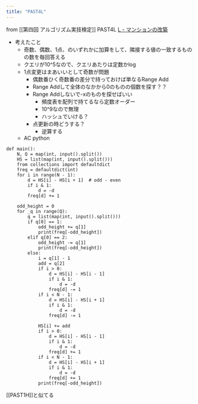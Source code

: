 ```yaml
---
title: "PAST4L"
---
```


from [[第四回 アルゴリズム実技検定]]
PAST4L
[L - マンションの改築](https://atcoder.jp/contests/past202010-open/tasks/past202010_l)
- 考えたこと
    - 奇数、偶数、1点、のいずれかに加算をして、隣接する値の一致するものの数を毎回答える
    - クエリが10^5なので、クエリあたりは定数かlog
    - 1点変更はまあいいとして奇数が問題
        - 偶数番ひく奇数番の差分で持っておけば単なるRange Add
        - Range Addして全体のなかから0のものの個数を探す？？
        - Range Addしないで-xのものを探せばいい
            - 頻度表を配列で持てるなら定数オーダー
            - 10^9なので無理
            - ハッシュでいける？
        - 点更新の時どうする？
            - 逆算する
    - AC
python

```
def main():
    N, Q = map(int, input().split())
    HS = list(map(int, input().split()))
    from collections import defaultdict
    freq = defaultdict(int)
    for i in range(N - 1):
        d = HS[i] - HS[i + 1]  # odd - even
        if i & 1:
            d = -d
        freq[d] += 1

    odd_height = 0
    for _q in range(Q):
        q = list(map(int, input().split()))
        if q[0] == 1:
            odd_height += q[1]
            print(freq[-odd_height])
        elif q[0] == 2:
            odd_height -= q[1]
            print(freq[-odd_height])
        else:
            i = q[1] - 1
            add = q[2]
            if i > 0:
                d = HS[i] - HS[i - 1]
                if i & 1:
                    d = -d
                freq[d] -= 1
            if i < N - 1:
                d = HS[i] - HS[i + 1]
                if i & 1:
                    d = -d
                freq[d] -= 1

            HS[i] += add
            if i > 0:
                d = HS[i] - HS[i - 1]
                if i & 1:
                    d = -d
                freq[d] += 1
            if i < N - 1:
                d = HS[i] - HS[i + 1]
                if i & 1:
                    d = -d
                freq[d] += 1
            print(freq[-odd_height])
```


[[PAST1H]]と似てる

